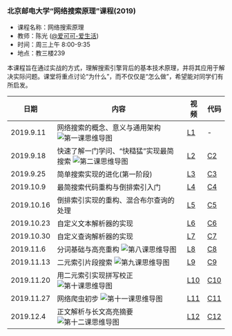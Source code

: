 ### 北京邮电大学“网络搜索原理”课程(2019)
- 课程名称：网络搜索原理
- 教师：陈光 ([@爱可可-爱生活](https://weibo.com/fly51fly))
- 时间：周三上午 8:00-9:35
- 地点：教三楼239

本课程旨在通过实战的方式，理解搜索引擎背后的基本技术原理，并将其应用于解决实际问题。课堂将重点讨论“为什么”，而不仅仅是“怎么做”，希望能对同学们有所启发。


|  日期   | 内容  | 视频 | 代码 |
|  ----  | ----  |  ----  | ----  |
| 2019.9.11  | 网络搜索的概念、意义与通用架构 ![第一课思维导图](https://github.com/fly51fly/Principle-of-Web-Search/blob/master/images/class_1_mm.jpg)|  [L1](https://www.bilibili.com/video/av67367419/?p=1) | - |
| 2019.9.18  | 快速了解一门学问、“快糙猛”实现最简搜索 ![第二课思维导图](https://github.com/fly51fly/Principle-of-Web-Search/blob/master/images/class_2_mm.jpg)|  [L2](https://www.bilibili.com/video/av67367419/?p=2) | [C2](https://github.com/fly51fly/Principle-of-Web-Search/blob/master/notebooks/class_2.ipynb) |
| 2019.9.25  | 简单搜索实现的进化(第一阶段) | [L3](https://www.bilibili.com/video/av67367419/?p=3) | [C3](https://github.com/fly51fly/Principle-of-Web-Search/blob/master/notebooks/class_3.ipynb) |
| 2019.10.9  | 最简搜索代码重构与倒排索引入门 | [L4](https://www.bilibili.com/video/av67367419/?p=4) | [C4](https://github.com/fly51fly/Principle-of-Web-Search/blob/master/notebooks/class_4.ipynb) |
| 2019.10.16  | 倒排索引实现的重构、混合布尔查询的处理 | [L5](https://www.bilibili.com/video/av67367419/?p=5) | [C5](https://github.com/fly51fly/Principle-of-Web-Search/blob/master/notebooks/class_5.ipynb) |
| 2019.10.23  | 自定义文本解析器的实现 | [L6](https://www.bilibili.com/video/av67367419/?p=6) | [C6](https://github.com/fly51fly/Principle-of-Web-Search/blob/master/notebooks/class_6.ipynb) |
| 2019.10.30  | 自定义查询解析器的实现 | [L7](https://www.bilibili.com/video/av67367419/?p=7) | [C7](https://github.com/fly51fly/Principle-of-Web-Search/blob/master/notebooks/class_7.ipynb) |
| 2019.11.6  | 分词基础与高亮重构 ![第八课思维导图](https://github.com/fly51fly/Principle-of-Web-Search/blob/master/images/class_8_mm.jpg)| [L8](https://www.bilibili.com/video/av67367419/?p=8) | [C8](https://github.com/fly51fly/Principle-of-Web-Search/blob/master/notebooks/class_8.ipynb) |
| 2019.11.13  | 二元索引片段搜索 ![第九课思维导图](https://github.com/fly51fly/Principle-of-Web-Search/blob/master/images/class_9_mm.jpg)| [L9](https://www.bilibili.com/video/av67367419/?p=9) | [C9](https://github.com/fly51fly/Principle-of-Web-Search/blob/master/notebooks/class_9.ipynb) |
| 2019.11.20  | 用二元索引实现拼写校正 ![第十课思维导图](https://github.com/fly51fly/Principle-of-Web-Search/blob/master/images/class_10_mm.jpg)| [L10](https://www.bilibili.com/video/av67367419/?p=10) | [C10](https://github.com/fly51fly/Principle-of-Web-Search/blob/master/notebooks/class_10.ipynb) |
| 2019.11.27  | 网络爬虫初步 ![第十一课思维导图](https://github.com/fly51fly/Principle-of-Web-Search/blob/master/images/class_11_mm.jpg)| [L11](https://www.bilibili.com/video/av67367419/?p=12) | [C11](https://github.com/fly51fly/Principle-of-Web-Search/blob/master/notebooks/class_11.ipynb) |
| 2019.12.4  | 正文解析与长文高亮摘要 ![第十二课思维导图](https://github.com/fly51fly/Principle-of-Web-Search/blob/master/images/class_12_mm.jpg)| [L12](https://www.bilibili.com/video/av67367419/?p=13) | [C12](https://github.com/fly51fly/Principle-of-Web-Search/blob/master/notebooks/class_12.ipynb) |